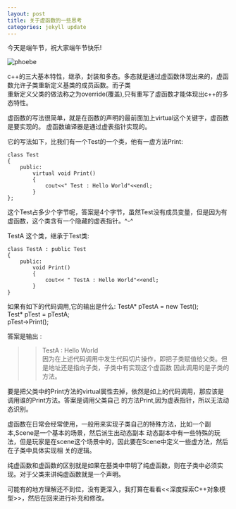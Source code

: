 ```yaml
---
layout: post   
title: 关于虚函数的一些思考    
categories: jekyll update      
---
```




今天是端午节，祝大家端午节快乐!

![phoebe](https://www.google.com/logos/doodles/2016/phoebe-snetsingers-85th-birthday-5179281716019200-hp.gif)


c++的三大基本特性，继承，封装和多态。多态就是通过虚函数体现出来的，虚函数允许子类重新定义基类的成员函数。而子类  
重新定义父类的做法称之为override(覆盖),只有重写了虚函数才能体现出c++的多态特性。

虚函数的写法很简单，就是在函数的声明的最前面加上virtual这个关键字，虚函数是要实现的。
虚函数编译器是通过虚表指针实现的。

它的写法如下，比我们有一个Test的一个类，他有一虚方法Print:

    class Test   
    {     
        public:  
            virtual void Print()     
            {      
                cout<<" Test : Hello World"<<endl;     
            }     
    };      

这个Test占多少个字节呢，答案是4个字节，虽然Test没有成员变量，但是因为有虚函数，这个类含有一个隐藏的虚表指针。^-^   


TestA 这个类，继承于Test类:   

    class TestA : public Test     
    {    
        public:
            void Print()
            {    
                cout<< " TestA : Hello World"<<endl;   
            }      
    }        


如果有如下的代码调用,它的输出是什么:
    TestA* pTestA = new Test();    
    Test* pTest = pTestA;    
    pTest->Print();

答案是输出 :
   >> TestA : Hello World  
因为在上述代码调用中发生代码切片操作，即把子类赋值给父类。但是地址还是指向子类，子类中有实现这个虚函数
因此调用的是子类的方法。

要是把父类中的Print方法的virtual属性去掉，依然是如上的代码调用，那应该是调用谁的Print方法。答案是调用父类自己
的方法Print,因为虚表指针，所以无法动态识别。

虚函数在日常会经常使用，一般用来实现子类自己的特殊方法，比如一个副本,Scene是一个基本的场景，然后派生出动态副本
动态副本中有一些特殊的玩法，但是玩家是在scene这个场景中的，因此要在Scene中定义一些虚方法，然后在子类中具体实现相
关的逻辑。

纯虚函数和虚函数的区别就是如果在基类中申明了纯虚函数，则在子类中必须实现。对于父类来讲纯虚函数就是一个声明。

可能有的地方理解还不到位，没有更深入，我打算在看看<<深度探索C++对象模型>>，然后在回来进行补充和修改。





